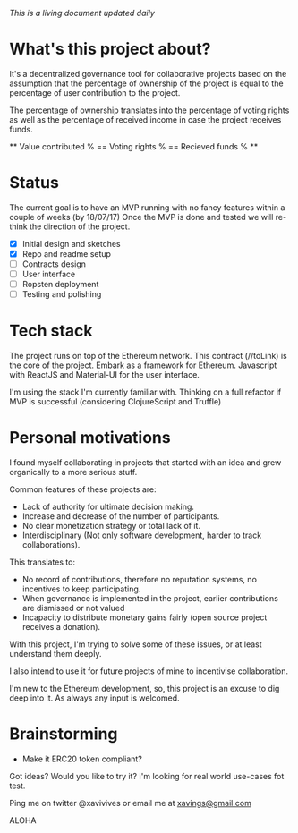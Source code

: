 _This is a living document updated daily_

# What's this project about?
It's a decentralized governance tool for collaborative projects based on the assumption that the percentage of ownership of the project is equal to the percentage of user contribution to the project.

The percentage of ownership translates into the percentage of voting rights as well as the percentage of received income in case the project receives funds.

** Value contributed % ==  Voting rights % == Recieved funds % **

# Status
The current goal is to have an MVP running with no fancy features within a couple of weeks (by 18/07/17) Once the MVP is done and tested we will re-think the direction of the project.

- [x] Initial design and sketches
- [x] Repo and readme setup 
- [ ] Contracts design
- [ ] User interface
- [ ] Ropsten deployment
- [ ] Testing and polishing

# Tech stack
The project runs on top of the Ethereum network.
This contract (//toLink) is the core of the project.
Embark as a framework for Ethereum.
Javascript with ReactJS and Material-UI for the user interface.

I'm using the stack I'm currently familiar with. Thinking on a full refactor if MVP is successful (considering ClojureScript and Truffle)

# Personal motivations
I found myself collaborating in projects that started with an idea and grew organically to a more serious stuff.

Common features of these projects are:
- Lack of authority for ultimate decision making.
- Increase and decrease of the number of participants.
- No clear monetization strategy or total lack of it.
- Interdisciplinary  (Not only software development, harder to track collaborations).

This translates to:
- No record of contributions, therefore no reputation systems, no incentives to keep participating.
- When governance is implemented in the project, earlier contributions are dismissed or not valued 
- Incapacity to distribute monetary gains fairly (open source project receives a donation).

With this project, I'm trying to solve some of these issues, or at least understand them deeply.

I also intend to use it for future projects of mine to incentivise collaboration.

I'm new to the Ethereum development, so, this project is an excuse to dig deep into it. As always any input is welcomed.

# Brainstorming

- Make it ERC20 token compliant?

Got ideas? 
Would you like to try it?
I'm looking for real world use-cases fot test.

Ping me on twitter @xavivives or email me at xavings@gmail.com


ALOHA